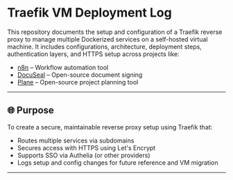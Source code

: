 # Traefik VM Deployment Log

This repository documents the setup and configuration of a Traefik reverse proxy to manage multiple Dockerized services on a self-hosted virtual machine. It includes configurations, architecture, deployment steps, authentication layers, and HTTPS setup across projects like:

- [n8n](https://n8n.io/) – Workflow automation tool
- [DocuSeal](https://www.docuseal.com/) – Open-source document signing
- [Plane](https://plane.so/) – Open-source project planning tool

---

## 🌐 Purpose

To create a secure, maintainable reverse proxy setup using Traefik that:
- Routes multiple services via subdomains
- Secures access with HTTPS using Let's Encrypt
- Supports SSO via Authelia (or other providers)
- Logs setup and config changes for future reference and VM migration

---

